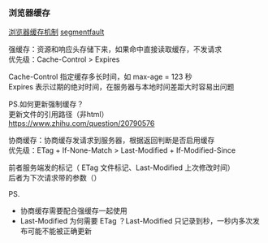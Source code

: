 
### 浏览器缓存

[浏览器缓存机制](https://www.cnblogs.com/lyzg/p/5125934.html)
[segmentfault](https://segmentfault.com/a/1190000008377508)

强缓存：资源和响应头存储下来，如果命中直接读取缓存，不发请求  
优先级：Cache-Control > Expires  

Cache-Control 指定缓存多长时间，如 max-age = 123 秒  
Expires 表示过期的绝对时间，在服务器与本地时间差距大时容易出问题  

PS.如何更新强制缓存？  
更新文件的引用路径（非html）  
https://www.zhihu.com/question/20790576


协商缓存：协商缓存发请求到服务器，根据返回判断是否启用缓存  
优先级：ETag + If-None-Match > Last-Modified + If-Modified-Since

前者服务端发的标记（ ETag 文件标记、Last-Modified 上次修改时间）  
后者为下次请求带的参数（）

PS.
- 协商缓存需要配合强缓存一起使用
- Last-Modified 为何需要 ETag ？Last-Modified 只记录到秒，一秒内多次发布可能不能被正确更新

